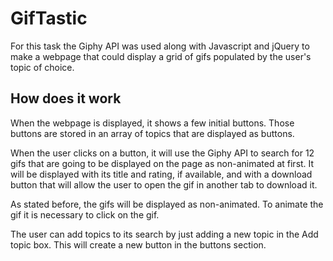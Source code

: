 # GifTastic

For this task the Giphy API was used along with Javascript and jQuery to  make a webpage that could display a grid of gifs populated by the user's topic of choice.

<h2>How does it work</h2>

When the webpage is displayed, it shows a few initial buttons. Those buttons are stored in an array of topics that are displayed as buttons.

When the user clicks on a button, it will use the Giphy API to search for 12 gifs that are going to be displayed on the page as non-animated at first. It will be displayed with its title and rating, if available, and with a download button that will allow the user to open the gif in another tab to download it.

As stated before, the gifs will be displayed as non-animated. To animate the gif it is necessary to click on the gif.

The user can add topics to its search by just adding a new topic in the Add topic box. This will create a new button in  the buttons section.
